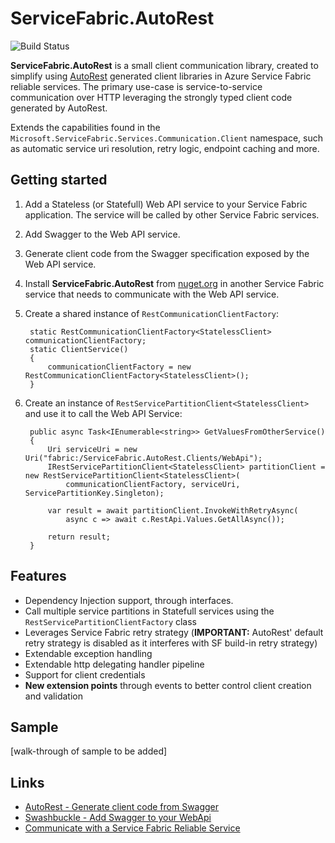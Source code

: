 # ServiceFabric.AutoRest
![Build Status](https://mny.visualstudio.com/_apis/public/build/definitions/31e43162-b5bb-4610-b124-237497e9785b/21/badge)

**ServiceFabric.AutoRest** is a small client communication library, created to simplify using [AutoRest](https://github.com/Azure/autorest) generated client libraries in Azure Service Fabric reliable services. The primary use-case is service-to-service communication over HTTP leveraging the strongly typed client code generated by AutoRest.

Extends the capabilities found in the `Microsoft.ServiceFabric.Services.Communication.Client` namespace, such as automatic service uri resolution, retry logic, endpoint caching and more.

## Getting started

1. Add a Stateless (or Statefull) Web API service to your Service Fabric application. The service will be called by other Service Fabric services.
2. Add Swagger to the Web API service.
3. Generate client code from the Swagger specification exposed by the Web API service.
3. Install **ServiceFabric.AutoRest** from [nuget.org](https://www.nuget.org/packages/ServiceFabric.AutoRest) in another Service Fabric service that needs to communicate with the Web API service.
5. Create a shared instance of `RestCommunicationClientFactory`: 

		static RestCommunicationClientFactory<StatelessClient> communicationClientFactory;
		static ClientService()
		{  
			communicationClientFactory = new RestCommunicationClientFactory<StatelessClient>();            
		}
6. Create an instance of `RestServicePartitionClient<StatelessClient>` and use it to call the Web API Service:

		public async Task<IEnumerable<string>> GetValuesFromOtherService()
		{
			Uri serviceUri = new Uri("fabric:/ServiceFabric.AutoRest.Clients/WebApi");
			IRestServicePartitionClient<StatelessClient> partitionClient = new RestServicePartitionClient<StatelessClient>(
				communicationClientFactory, serviceUri, ServicePartitionKey.Singleton);

			var result = await partitionClient.InvokeWithRetryAsync(
				async c => await c.RestApi.Values.GetAllAsync());

			return result;
		}

## Features
* Dependency Injection support, through interfaces.
* Call multiple service partitions in Statefull services using the `RestServicePartitionClientFactory` class
* Leverages Service Fabric retry strategy (**IMPORTANT:** AutoRest' default retry strategy is disabled as it interferes with SF build-in retry strategy)
* Extendable exception handling
* Extendable http delegating handler pipeline
* Support for client credentials
* **New extension points** through events to better control client creation and validation

## Sample
[walk-through of sample to be added]


## Links
* [AutoRest - Generate client code from Swagger](https://github.com/Azure/autorest)
* [Swashbuckle - Add Swagger to your WebApi](https://github.com/domaindrivendev/Swashbuckle)
* [Communicate with a Service Fabric Reliable Service](https://docs.microsoft.com/en-us/azure/service-fabric/service-fabric-reliable-services-communication#communicating-with-a-service)